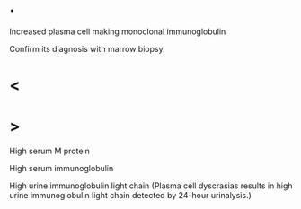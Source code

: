 # .

Increased plasma cell making monoclonal immunoglobulin

Confirm its diagnosis with marrow biopsy.

# <

# >

High serum M protein

High serum immunoglobulin

High urine immunoglobulin light chain (Plasma cell dyscrasias results in high urine immunoglobulin light chain detected by 24-hour urinalysis.)
